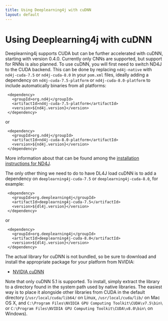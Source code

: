 ```yaml
---
title: Using Deeplearning4j with cuDNN
layout: default
---
```


# Using Deeplearning4j with cuDNN

Deeplearning4j supports CUDA but can be further accelerated with cuDNN, starting with version 0.4.0. Currently only CNNs are supported, but support for RNNs is also planned. To use cuDNN, you will first need to switch ND4J to the CUDA backend. This can be done by replacing `nd4j-native` with `nd4j-cuda-7.5` or `nd4j-cuda-8.0` in your `pom.xml` files, ideally adding a dependency on `nd4j-cuda-7.5-platform` or `nd4j-cuda-8.0-platform` to include automatically binaries from all platforms:

	 <dependency>
	   <groupId>org.nd4j</groupId>
	   <artifactId>nd4j-cuda-7.5-platform</artifactId>
	   <version>${nd4j.version}</version>
	 </dependency>

or

	 <dependency>
	   <groupId>org.nd4j</groupId>
	   <artifactId>nd4j-cuda-8.0-platform</artifactId>
	   <version>${nd4j.version}</version>
	 </dependency>

More information about that can be found among the [installation instructions for ND4J](http://nd4j.org/getstarted).

The only other thing we need to do to have DL4J load cuDNN is to add a dependency on `deeplearning4j-cuda-7.5` or `deeplearning4j-cuda-8.0`, for example:

	 <dependency>
	   <groupId>org.deeplearning4j</groupId>
	   <artifactId>deeplearning4j-cuda-7.5</artifactId>
	   <version>${dl4j.version}</version>
	 </dependency>

or

	 <dependency>
	   <groupId>org.deeplearning4j</groupId>
	   <artifactId>deeplearning4j-cuda-8.0</artifactId>
	   <version>${dl4j.version}</version>
	 </dependency>

The actual library for cuDNN is not bundled, so be sure to download and install the appropriate package for your platform from NVIDIA:

* [NVIDIA cuDNN](https://developer.nvidia.com/cudnn)

Note that only cuDNN 5.1 is supported. To install, simply extract the library to a directory found in the system path used by native libraries. The easiest way is to place it alongside other libraries from CUDA in the default directory (`/usr/local/cuda/lib64/` on Linux, `/usr/local/cuda/lib/` on Mac OS X, and `C:\Program Files\NVIDIA GPU Computing Toolkit\CUDA\v7.5\bin\` or `C:\Program Files\NVIDIA GPU Computing Toolkit\CUDA\v8.0\bin\` on Windows).



